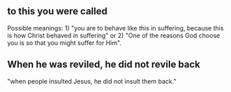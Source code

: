 ## to this you were called ##

Possible meanings: 1) "you are to behave like this in suffering, because this is how Christ behaved in suffering" or 2) "One of the reasons God choose you is so that you might suffer for Him".

## When he was reviled, he did not revile back ##

"when people insulted Jesus, he did not insult them back."